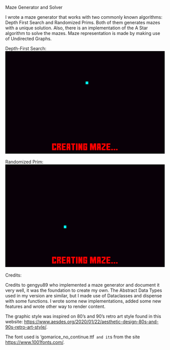 Maze Generator and Solver

I wrote a maze generator that works with two commonly known algorithms: Depth First Search and Randomized Prims. Both of them generates mazes with a unique solution. Also, there is an implementation of the A Star algorithm to solve the mazes. Maze representation is made by making use of Undirected Graphs.


Depth-First Search:
![alt-text](https://github.com/danpeco/Maze_Generator/blob/master/demo/maze_dfs_26x18.gif)

Randomized Prim:
![alt-text](https://github.com/danpeco/Maze_Generator/blob/master/demo/maze_prim_26x18.gif)



Credits:

Credits to gengyu89 who implemented a maze generator and document it very well, it was the foundation to create my own. The Abstract Data Types used in my version are similar, but I made use of Dataclasses and dispense with some functions. I wrote some new implementations, added some new features and wrote other way to render content.

The graphic style was inspired on 80’s and 90’s retro art style found in this website: https://www.aesdes.org/2020/01/22/aesthetic-design-80s-and-90s-retro-art-style/.

The font used is ‘gomarice_no_continue.ttf` and it`s from the site https://www.1001fonts.com/.
